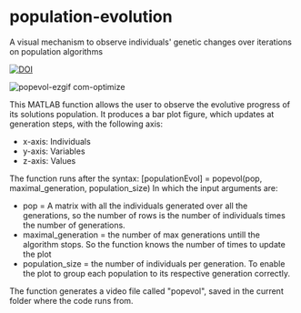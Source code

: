 # population-evolution
A visual mechanism to observe individuals' genetic changes over iterations on population algorithms

[![DOI](https://zenodo.org/badge/DOI/10.5281/zenodo.11107044.svg)](https://doi.org/10.5281/zenodo.11107044)


![popevol-ezgif com-optimize](https://github.com/Heictor/population-evolution/assets/39010251/374af511-d6ab-4d98-875e-23ca52fe4ab0)


This MATLAB function allows the user to observe the evolutive progress of its solutions population.
It produces a bar plot figure, which updates at generation steps, with the following axis:
- x-axis: Individuals
- y-axis: Variables
- z-axis: Values

The function runs after the syntax:
[populationEvol] = popevol(pop, maximal_generation, population_size)
In which the input arguments are:
- pop = A matrix with all the individuals generated over all the generations, so the number of rows is the number of individuals times the number of generations.
- maximal_generation = the number of max generations untill the algorithm stops. So the function knows the number of times to update the plot
- population_size = the number of individuals per generation. To enable the plot to group each population to its respective generation correctly.

The function generates a video file called "popevol", saved in the current folder where the code runs from.
